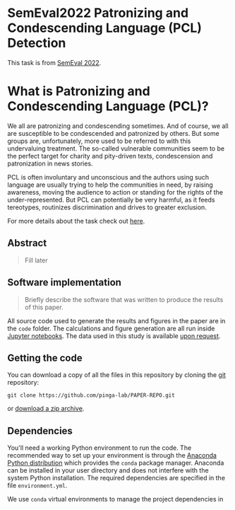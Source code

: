 # SemEval2022 Patronizing and Condescending Language (PCL) Detection
This task is from [SemEval 2022](https://semeval.github.io/SemEval2022/).

# What is Patronizing and Condescending Language (PCL)?
We all are patronizing and condescending sometimes. And of course, we all are susceptible to be condescended and patronized by others. But some groups are, unfortunately, more used to be referred to with this undervaluing treatment. The so-called vulnerable communities seem to be the perfect target for charity and pity-driven texts, condescension and patronization in news stories.



PCL is often involuntary and unconscious and the authors using such language are usually trying to help the communities in need, by raising awareness, moving the audience to action or standing for the rights of the under-represented. But PCL can potentially be very harmful, as it feeds tereotypes, routinizes discrimination and drives to greater exclusion.

For more details about the task check out [here](https://sites.google.com/view/pcl-detection-semeval2022/).


## Abstract

> Fill later

## Software implementation

> Briefly describe the software that was written to produce the results of this
> paper.

All source code used to generate the results and figures in the paper are in
the `code` folder.
The calculations and figure generation are all run inside
[Jupyter notebooks](http://jupyter.org/).
The data used in this study is available [upon request](https://docs.google.com/forms/d/e/1FAIpQLSe5KyzXgpnEOjS-Y6Gb8TTKiWxh4_qLuPL-NGiqKCyF41ALlg/viewform).

## Getting the code

You can download a copy of all the files in this repository by cloning the
[git](https://git-scm.com/) repository:

    git clone https://github.com/pinga-lab/PAPER-REPO.git

or [download a zip archive](https://github.com/pinga-lab/PAPER-REPO/archive/master.zip).


## Dependencies

You'll need a working Python environment to run the code.
The recommended way to set up your environment is through the
[Anaconda Python distribution](https://www.anaconda.com/download/) which
provides the `conda` package manager.
Anaconda can be installed in your user directory and does not interfere with
the system Python installation.
The required dependencies are specified in the file `environment.yml`.

We use `conda` virtual environments to manage the project dependencies in
